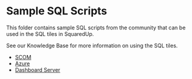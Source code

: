 # Sample SQL Scripts

This folder contains sample SQL scripts from the community that can be used in the SQL tiles in SquaredUp.

See our Knowledge Base for more information on using the SQL tiles.

 - [SCOM](https://support.squaredup.com/hc/en-us/articles/360019292177)
 - [Azure](https://support.squaredup.com/hc/en-us/articles/360020261317)
 - [Dashboard Server](https://support.squaredup.com/hc/en-us/articles/4402403047441)